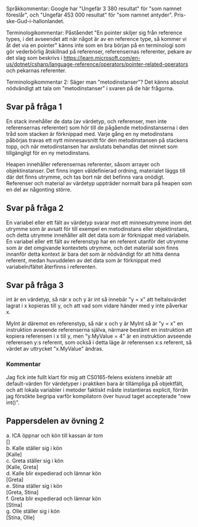 ﻿Språkkommentar: Google har "Ungefär 3 380 resultat" för "som namnet föreslår", och "Ungefär 453 000 resultat" för "som namnet antyder". Pris-ske-Gud-i-hallonlandet.

Terminologikommentar: Påståendet "En pointer skiljer sig från reference types, i det avseendet att när något är av en reference type, så kommer vi åt det via en pointer" känns inte som en bra början på en terminologi som gör vederbörlig åtskillnad på referenser, referensernas referenter, pekare av det slag som beskrivs i https://learn.microsoft.com/en-us/dotnet/csharp/language-reference/operators/pointer-related-operators och pekarnas referenter.

Terminologikommentar 2: Säger man "metodinstanser"? Det känns absolut nödvändigt att tala om "metodinstanser" i svaren på de här frågorna.

## Svar på fråga 1
En stack innehåller de data (av värdetyp, och referenser, men inte referensernas referenter) som hör till de pågående metodinstanserna i den tråd som stacken är förknippad med. Varje gång en ny metodinstans påbörjas travas ett nytt minnesavsnitt för den metodinstansen på stackens topp, och när metodinstansen har avslutats behandlas det minnet som tillgängligt för en ny metodinstans.

Heapen innehåller referensernas referenter, såsom arrayer och objektinstanser. Det finns ingen väldefinierad ordning, materialet läggs till där det finns utrymme, och tas bort när det befinns vara onödigt. Referenser och material av värdetyp uppträder normalt bara på heapen som en del av någonting större.

## Svar på fråga 2
En variabel eller ett fält av värdetyp svarar mot ett minnesutrymme inom det utrymme som är avsatt för till exempel en metodinstans eller objektinstans, och detta utrymme innehåller allt det data som är förknippat med variabeln. En variabel eller ett fält av referenstyp har en referent utanför det utrymme som är det omgivande kontextets utrymme, och det material som finns innanför detta kontext är bara det som är nödvändigt för att hitta denna referent, medan huvuddelen av det data som är förknippat med variabeln/fältet återfinns i referenten.

## Svar på fråga 3
int är en värdetyp, så när x och y är int så innebär "y = x" att heltalsvärdet lagrat i x kopieras till y, och att vad som vidare händer med y inte påverkar x.

MyInt är däremot en referenstyp, så när x och y är MyInt så är "y = x" en instruktion avseende referenserna själva, närmare bestämt en instruktion att kopiera referensen i x till y, men "y.MyValue = 4" är en instruktion avseende referensen y:s referent, som också i detta läge är referensen x:s referent, så värdet av uttrycket "x.MyValue" ändras.

### Kommentar
Jag fick inte fullt klart för mig att CS0165-felens existens innebär att default-värden för värdetyper i praktiken bara är tillämpliga på objektfält, och att lokala variabler i metoder faktiskt måste instantieras explicit, förrän jag försökte begripa varför kompilatorn över huvud taget accepterade "new int()".

## Pappersdelen av övning 2
a.      ICA öppnar och kön till kassan är tom  
[]  
b.      Kalle ställer sig i kön  
[Kalle]  
c.      Greta ställer sig i kön  
[Kalle, Greta]  
d.      Kalle blir expedierad och lämnar kön  
[Greta]  
e.      Stina ställer sig i kön  
[Greta, Stina]  
f.      Greta blir expedierad och lämnar kön  
[Stina]  
g.      Olle ställer sig i kön  
[Stina, Olle]  

